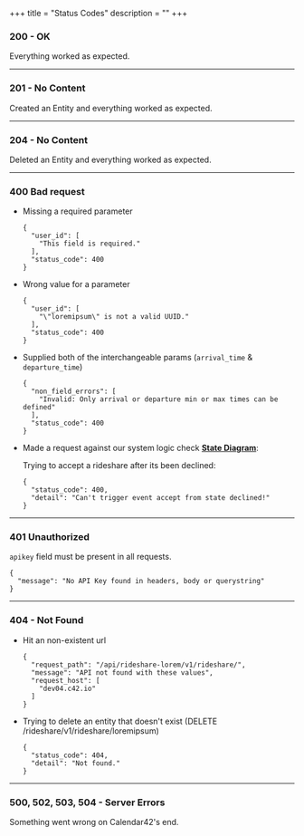 +++
title = "Status Codes"
description = ""
+++

### 200 - OK

Everything worked as expected.

---
### 201 - No Content

Created an Entity and everything worked as expected.

---
### 204 - No Content

Deleted an Entity and everything worked as expected.

---

### 400 Bad request


* Missing a required parameter

    ```
    {
      "user_id": [
        "This field is required."
      ],
      "status_code": 400
    }
    ```
* Wrong value for a parameter

    ```
    {
      "user_id": [
        "\"loremipsum\" is not a valid UUID."
      ],
      "status_code": 400
    }
    ```
* Supplied both of the interchangeable params (`arrival_time` & `departure_time`)

    ```
    {
      "non_field_errors": [
        "Invalid: Only arrival or departure min or max times can be defined"
      ],
      "status_code": 400
    }
    ```

* Made a request against our system logic check **[State Diagram](#state-diagram)**:

    Trying to accept a rideshare after its been declined:

    ```
    {
      "status_code": 400,
      "detail": "Can't trigger event accept from state declined!"
    }
    ```

---


### 401 Unauthorized

`apikey` field must be present in all requests.

```
{
  "message": "No API Key found in headers, body or querystring"
}
```

---

### 404 - Not Found

* Hit an non-existent url

    ```
    {
      "request_path": "/api/rideshare-lorem/v1/rideshare/",
      "message": "API not found with these values",
      "request_host": [
        "dev04.c42.io"
      ]
    }
    ```

* Trying to delete an entity that doesn't exist (DELETE /rideshare/v1/rideshare/loremipsum)

    ```
    {
      "status_code": 404,
      "detail": "Not found."
    }
    ```

---
### 500, 502, 503, 504 - Server Errors

Something went wrong on Calendar42's end.
